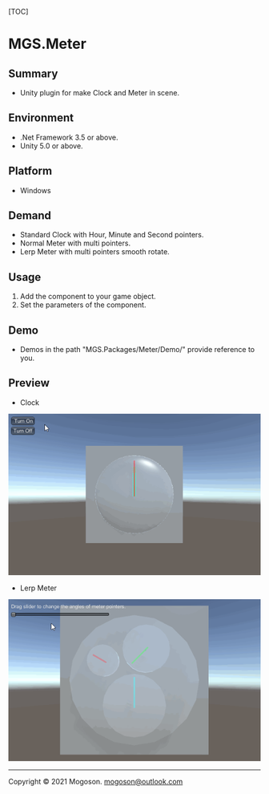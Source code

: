 [TOC]

# MGS.Meter

## Summary
- Unity plugin for make Clock and Meter in scene.

## Environment
- .Net Framework 3.5 or above.
- Unity 5.0 or above.

## Platform

- Windows

## Demand

- Standard Clock with Hour, Minute and Second pointers.
- Normal Meter with multi pointers.
- Lerp Meter with multi pointers smooth rotate.

## Usage

1. Add the component to your game object.
2. Set the parameters of the component.

## Demo
- Demos in the path "MGS.Packages/Meter/Demo/" provide reference to you.

## Preview
- Clock

![Clock](./Attachment/images/Clock.gif)﻿

- Lerp Meter

![Lerp Meter](./Attachment/images/LerpMeter.gif)﻿

------

Copyright © 2021 Mogoson.	mogoson@outlook.com

